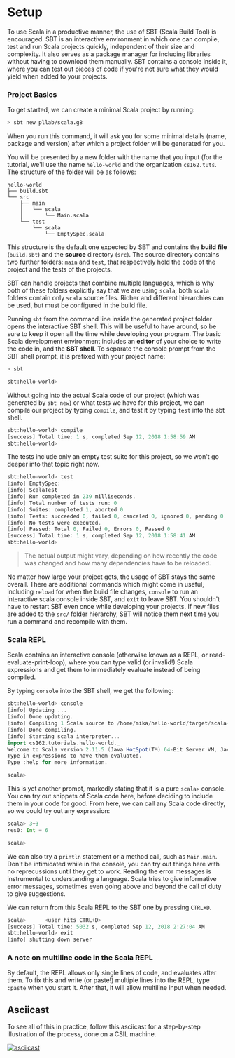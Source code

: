 # Setup

To use Scala in a productive manner, the use of SBT (Scala Build Tool) is encouraged. SBT is an interactive environment in which one can compile, test and run Scala projects quickly, independent of their size and complexity. It also serves as a package manager for including libraries without having to download them manually. SBT contains a console inside it, where you can test out pieces of code if you're not sure what they would yield when added to your projects.

### Project Basics

To get started, we can create a minimal Scala project by running:

```bash
> sbt new pllab/scala.g8
```
When you run this command, it will ask you for some minimal details (name, package and version) after which a project folder will be generated for you.

You will be presented by a new folder with the name that you input (for the tutorial, we'll use the name `hello-world` and the organization `cs162.tuts`. The structure of the folder will be as follows:

```
hello-world
├── build.sbt
└── src
    ├── main
    │   └── scala
    │       └── Main.scala
    └── test
        └── scala
            └── EmptySpec.scala
```
This structure is the default one expected by SBT and contains the **build file** (`build.sbt`) and the **source** directory (`src`). The source directory contains two further folders: `main` and `test`, that respectively hold the code of the project and the tests of the projects. 

SBT can handle projects that combine multiple languages, which is why both of these folders explicitly say that we are using `scala`; both `scala` folders contain only `scala` source files. Richer and different hierarchies can be used, but must be configured in the build file.

Running `sbt` from the command line inside the generated project folder opens the interactive SBT shell. This will be useful to have around, so be sure to keep it open all the time while developing your program. The basic Scala development environment includes an **editor** of your choice to write the code in, and the **SBT shell**. To separate the console prompt from the SBT shell prompt, it is prefixed with your project name:

```bash 
> sbt

sbt:hello-world> 
```
Without going into the actual Scala code of our project (which was generated by `sbt new`) or what tests we have for this project, we can compile our project by typing `compile`, and test it by typing `test` into the sbt shell.

```sbt
sbt:hello-world> compile
[success] Total time: 1 s, completed Sep 12, 2018 1:58:59 AM
sbt:hello-world> 
```
The tests include only an empty test suite for this project, so we won't go deeper into that topic right now.

```sbt
sbt:hello-world> test
[info] EmptySpec:
[info] ScalaTest
[info] Run completed in 239 milliseconds.
[info] Total number of tests run: 0
[info] Suites: completed 1, aborted 0
[info] Tests: succeeded 0, failed 0, canceled 0, ignored 0, pending 0
[info] No tests were executed.
[info] Passed: Total 0, Failed 0, Errors 0, Passed 0
[success] Total time: 1 s, completed Sep 12, 2018 1:58:41 AM
sbt:hello-world> 
```
> The actual output might vary, depending on how recently the code was changed and how many dependencies have to be reloaded.

No matter how large your project gets, the usage of SBT stays the same overall. There are additional commands which might come in useful, including `reload` for when the build file changes, `console` to run an interactive scala console inside SBT, and `exit` to leave SBT. You shouldn't have to restart SBT even once while developing your projects. If new files are added to the `src/` folder hierarchy, SBT will notice them next time you run a command and recompile with them.

### Scala REPL

Scala contains an interactive console (otherwise known as a REPL, or read-evaluate-print-loop), where you can type valid (or invalid!) Scala expressions and get them to immediately evaluate instead of being compiled.

By typing `console` into the SBT shell, we get the following:
```sbt
sbt:hello-world> console
[info] Updating ...
[info] Done updating.
[info] Compiling 1 Scala source to /home/mika/hello-world/target/scala-2.11/classes ...
[info] Done compiling.
[info] Starting scala interpreter...
import cs162.tutorials.hello-world._
Welcome to Scala version 2.11.5 (Java HotSpot(TM) 64-Bit Server VM, Java 1.8.0_171).
Type in expressions to have them evaluated.
Type :help for more information.

scala> 
```
This is yet another prompt, markedly stating that it is a pure `scala>` console. You can try out snippets of Scala code here, before deciding to include them in your code for good. From here, we can call any Scala code directly, so we could try out any expression:

```sbt
scala> 3+3
res0: Int = 6

scala> 
```
We can also try a `println` statement or a method call, such as `Main.main`. Don't be intimidated while in the console, you can try out things here with no reprecussions until they get to work. Reading the error messages is instrumental to understanding a language. Scala tries to give informative error messages, sometimes even going above and beyond the call of duty to give suggestions. 

We can return from this Scala REPL to the SBT one by pressing `CTRL+D`.

```sbt
scala>      <user hits CTRL+D> 
[success] Total time: 5032 s, completed Sep 12, 2018 2:27:04 AM
sbt:hello-world> exit
[info] shutting down server
```
### A note on multiline code in the Scala REPL

By default, the REPL allows only single lines of code, and evaluates after them. To fix this and write (or paste!) multiple lines into the REPL, type `:paste` when you start it. After that, it will allow multiline input when needed.

## Asciicast

To see all of this in practice, follow this asciicast for a step-by-step illustration of the process, done on a CSIL machine.

[![asciicast](https://asciinema.org/a/202735.png)](https://asciinema.org/a/202735)
